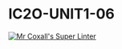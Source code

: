 # IC2O-UNIT1-06

[![Mr Coxall's Super Linter](https://github.com/parsa-tahavori/IC2O-UNIT1-06/workflows/Mr%20Coxall's%20Super%20Linter/badge.svg)](https://github.com/parsa-tahavori/IC2O-UNIT1-06/actions/)
